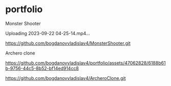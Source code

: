 # portfolio

Monster Shooter

Uploading 2023-09-22 04-25-14.mp4…

https://github.com/bogdanovvladislav4/MonsterShooter.git



Archero clone

https://github.com/bogdanovvladislav4/portfolio/assets/47062828/6188b61b-9756-44c5-8b52-bf14ed914cc8

https://github.com/bogdanovvladislav4/ArcheroClone.git

